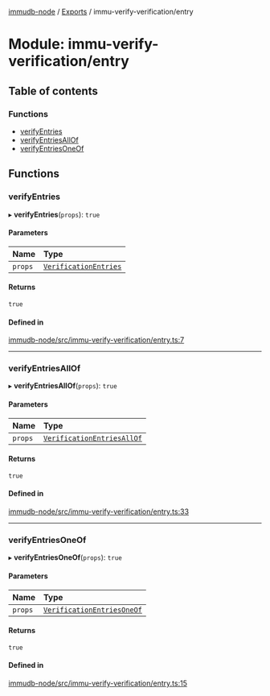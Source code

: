 [immudb-node](../README.md) / [Exports](../modules.md) / immu-verify-verification/entry

# Module: immu-verify-verification/entry

## Table of contents

### Functions

- [verifyEntries](immu_verify_verification_entry.md#verifyentries)
- [verifyEntriesAllOf](immu_verify_verification_entry.md#verifyentriesallof)
- [verifyEntriesOneOf](immu_verify_verification_entry.md#verifyentriesoneof)

## Functions

### verifyEntries

▸ **verifyEntries**(`props`): ``true``

#### Parameters

| Name | Type |
| :------ | :------ |
| `props` | [`VerificationEntries`](types_VerificationEntries.md#verificationentries) |

#### Returns

``true``

#### Defined in

[immudb-node/src/immu-verify-verification/entry.ts:7](https://github.com/user3232/node-immu-db/blob/30c0d74/immudb-node/src/immu-verify-verification/entry.ts#L7)

___

### verifyEntriesAllOf

▸ **verifyEntriesAllOf**(`props`): ``true``

#### Parameters

| Name | Type |
| :------ | :------ |
| `props` | [`VerificationEntriesAllOf`](types_VerificationEntries.md#verificationentriesallof) |

#### Returns

``true``

#### Defined in

[immudb-node/src/immu-verify-verification/entry.ts:33](https://github.com/user3232/node-immu-db/blob/30c0d74/immudb-node/src/immu-verify-verification/entry.ts#L33)

___

### verifyEntriesOneOf

▸ **verifyEntriesOneOf**(`props`): ``true``

#### Parameters

| Name | Type |
| :------ | :------ |
| `props` | [`VerificationEntriesOneOf`](types_VerificationEntries.md#verificationentriesoneof) |

#### Returns

``true``

#### Defined in

[immudb-node/src/immu-verify-verification/entry.ts:15](https://github.com/user3232/node-immu-db/blob/30c0d74/immudb-node/src/immu-verify-verification/entry.ts#L15)

